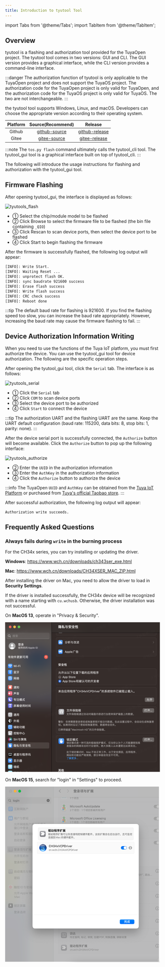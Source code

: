 ```yaml
---
title: Introduction to tyutool Tool
---
```


import Tabs from '@theme/Tabs';
import TabItem from '@theme/TabItem';

## Overview

tyutool is a flashing and authorization tool provided for the TuyaOpen project. The tyutool tool comes in two versions: GUI and CLI. The GUI version provides a graphical interface, while the CLI version provides a command-line interface.

:::danger
The authorization function of tyutool is only applicable to the TuyaOpen project and does not support the TuyaOS project. The authorization code for the TuyaOpen project is only valid for TuyaOpen, and the authorization code for the TuyaOS project is only valid for TuyaOS. The two are not interchangeable.
:::

the tyutool tool supports Windows, Linux, and macOS. Developers can choose the appropriate version according to their operating system.

| Platform | Source(Recommend) | Release |
| :------: | :------: | :--: |
| Github | [github-source](https://github.com/tuya/tyutool) | [github-release](https://github.com/tuya/tyutool/releases) |
| Gitee | [gitee-source](https://gitee.com/tuya-open/tyutool) | [gitee-release](https://gitee.com/tuya-open/tyutool/releases) |

:::note
The `tos.py flash` command ultimately calls the tyutool_cli tool. The tyutool_gui tool is a graphical interface built on top of tyutool_cli.
:::

The following will introduce the usage instructions for flashing and authorization with the tyutool_gui tool.

## Firmware Flashing

After opening tyutool_gui, the interface is displayed as follows:

<img src="https://images.tuyacn.com/fe-static/docs/img/2435baae-cdd9-4261-9d68-2813cea93105.png" alt="tyutools_flash" width="550" />

 + ① Select the chip/module model to be flashed
 + ② Click Browse to select the firmware file to be flashed (the bin file containing `_QIO`)
 + ③ Click Rescan to scan device ports, then select the device port to be flashed
 + ④ Click Start to begin flashing the firmware

After the firmware is successfully flashed, the following log output will appear:

```
[INFO]: Write Start.
[INFO]: Waiting Reset ...
[INFO]: unprotect flash OK.
[INFO]: sync baudrate 921600 success
[INFO]: Erase flash success
[INFO]: Write flash success
[INFO]: CRC check success
[INFO]: Reboot done
```

:::tip
The default baud rate for flashing is 921600. If you find the flashing speed too slow, you can increase the baud rate appropriately. However, increasing the baud rate may cause the firmware flashing to fail.
:::

## Device Authorization Information Writing

When you need to use the functions of the Tuya IoT platform, you must first authorize the device. You can use the tyutool_gui tool for device authorization. The following are the specific operation steps.

After opening the tyutool_gui tool, click the `Serial` tab. The interface is as follows:

<img src="https://images.tuyacn.com/fe-static/docs/img/563acc7d-28b2-495c-9dcb-4dfefa1e6c39.png" alt="tyutools_serial" width="550" />

 + ① Click the `Serial` tab
 + ② Click `COM` to scan device ports
 + ③ Select the device port to be authorized
 + ④ Click `Start` to connect the device

:::tip
The authorization UART and the flashing UART are the same. Keep the UART default configuration (baud rate: 115200, data bits: 8, stop bits: 1, parity: none).
:::

After the device serial port is successfully connected, the `Authorize` button will become available. Click the `Authorize` button to pop up the following interface:

<img src="https://images.tuyacn.com/fe-static/docs/img/f1f18bee-808e-4368-97ff-9564eed0c4bc.png" alt="tyutools_authorize" width="550" />

 + ② Enter the `UUID` in the authorization information
 + ③ Enter the `AuthKey` in the authorization information
 + ④ Click the `Authorize` button to authorize the device

:::info
The TuyaOpen `UUID` and `AuthKey` can be obtained from the [Tuya IoT Platform](https://platform.tuya.com/purchase/index?type=6) or purchased from [Tuya's official Taobao store](https://item.taobao.com/item.htm?ft=t&id=911596682625&spm=a21dvs.23580594.0.0.621e2c1bzX1OIP).
:::

After successful authorization, the following log output will appear:

```
Authorization write succeeds.
```

## Frequently Asked Questions

### Always fails during `write` in the burning process

For the CH34x series, you can try installing or updating the driver.

**Windows**: https://www.wch.cn/downloads/ch343ser_exe.html

**Mac**: https://www.wch.cn/downloads/CH34XSER_MAC_ZIP.html

After installing the driver on Mac, you need to allow the driver to load in **Security Settings**.

If the driver is installed successfully, the CH34x device will be recognized with a name starting with `cu.wchusb`. Otherwise, the driver installation was not successful.

<Tabs>
  <TabItem value="13" label="MacOS 13" default>

On **MacOS 13**, operate in "Privacy & Security".

![MacOS 13](../images/tyutool/macos13.png)

  </TabItem>
  <TabItem value="15" label="MacOS 15">

On **MacOS 15**, search for "login" in "Settings" to proceed.

![MacOS 15](../images/tyutool/macos15.png)
  </TabItem>
</Tabs>